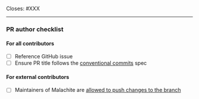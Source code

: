 Closes: #XXX

---

### PR author checklist

#### For all contributors

- [ ] Reference GitHub issue
- [ ] Ensure PR title follows the [conventional commits][conv-commits] spec

#### For external contributors

- [ ] Maintainers of Malachite are [allowed to push changes to the branch][gh-edit-branch]

[conv-commits]: https://www.conventionalcommits.org/en/v1.0.0/#summary
[gh-edit-branch]: https://docs.github.com/en/pull-requests/collaborating-with-pull-requests/working-with-forks/allowing-changes-to-a-pull-request-branch-created-from-a-fork#enabling-repository-maintainer-permissions-on-existing-pull-requests
